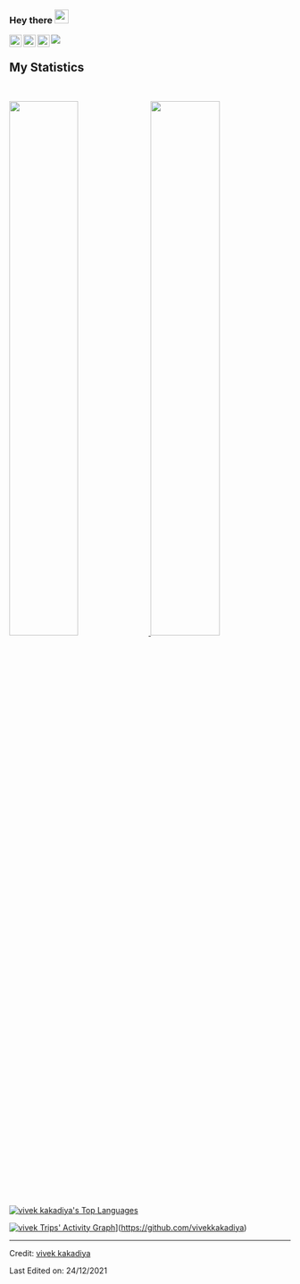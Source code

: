 <!-- <h1 align="center">
  <b>Vivek Kakadiya</b>
</h1> -->
### Hey there <img src="https://media.giphy.com/media/hvRJCLFzcasrR4ia7z/giphy.gif" width="25px">
<a href="https://discord.gg/nfVuEH2pkA">
  <img align="left" alt="Vivek's Discord" width="22px" src="https://raw.githubusercontent.com/peterthehan/peterthehan/master/assets/discord.svg" />
</a>
<a href="https://twitter.com/vivekkakadiya0">
  <img align="left" alt="Vivek Kakadiya | Twitter" width="22px" src="https://raw.githubusercontent.com/peterthehan/peterthehan/master/assets/twitter.svg" />
</a>
<a href="https://in.linkedin.com/in/vivek-kakadiya">
  <img align="left" alt="Vivek's LinkedIN" width="22px" src="https://raw.githubusercontent.com/peterthehan/peterthehan/master/assets/linkedin.svg" />
</a>


![](https://visitor-badge.glitch.me/badge?page_id=vivekkakadiya.vivekkakadiya)
<br>

<p>

</p>


## My Statistics

<br/>
<p align="left">
  <a href="https://github.com/vivekkakadiya">
  <img width="49.5%" src="https://github-readme-stats.vercel.app/api?username=vivekkakadiya&show_icons=true&theme=gruvbox&hide_border=true" />
    <img width="49.5%" src="https://github-readme-streak-stats.herokuapp.com/?user=vivekkakadiya&theme=gruvbox&hide_border=true" />
  </a>
</p>
<br>




  <a href="https://github.com/vivekkakadiya/github-readme-stats"><img alt="vivek kakadiya's Top Languages" src="https://github-readme-stats.vercel.app/api/top-langs/?username=vivekkakadiya&langs_count=8&count_private=true&layout=compact&theme=react&hide_border=true&bg_color=0D1117" /></a>
  <br/>

  
  


[![vivek Trips' Activity Graph](https://github-readme-activity-graph.cyclic.app/graph?username=vivekkakadiya&theme=react-dark)](https://github.com/ashutosh00710/github-readme-activity-graph)](https://github.com/vivekkakadiya)

------

Credit: [vivek kakadiya](https://github.com/vivekkakadiya)

Last Edited on: 24/12/2021
